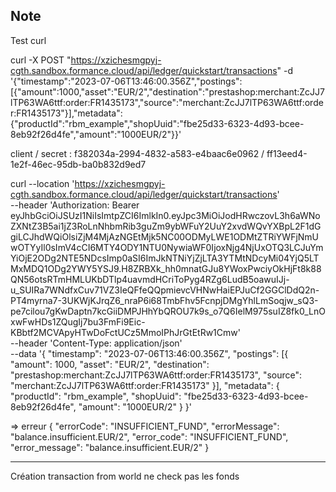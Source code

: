 ## Note

Test curl

curl -X POST "https://xzichesmgpyj-cgth.sandbox.formance.cloud/api/ledger/quickstart/transactions" -d '{"timestamp":"2023-07-06T13:46:00.356Z","postings":[{"amount":1000,"asset":"EUR/2","destination":"prestashop:merchant:ZcJJ7lTP63WA6ttf:order:FR1435173","source":"merchant:ZcJJ7lTP63WA6ttf:order:FR1435173"}],"metadata":{"productId":"rbm_example","shopUuid":"fbe25d33-6323-4d93-bcee-8eb92f26d4fe","amount":"1000EUR/2"}}'


client / secret : f382034a-2994-4832-a583-e4baac6e0962 / ff13eed4-1e2f-46ec-95db-ba0b832d9ed7



curl --location 'https://xzichesmgpyj-cgth.sandbox.formance.cloud/api/ledger/quickstart/transactions' \
--header 'Authorization: Bearer eyJhbGciOiJSUzI1NiIsImtpZCI6ImlkIn0.eyJpc3MiOiJodHRwczovL3h6aWNoZXNtZ3B5ai1jZ3RoLnNhbmRib3guZm9ybWFuY2UuY2xvdWQvYXBpL2F1dGgiLCJhdWQiOlsiZjM4MjAzNGEtMjk5NC00ODMyLWE1ODMtZTRiYWFjNmUwOTYyIl0sImV4cCI6MTY4ODY1NTU0NywiaWF0IjoxNjg4NjUxOTQ3LCJuYmYiOjE2ODg2NTE5NDcsImp0aSI6ImJkNTNiYjZjLTA3YTMtNDcyMi04YjQ5LTMxMDQ1ODg2YWY5YSJ9.H8ZRBXk_hh0mnatGJu8YWoxPwciyOkHjFt8k88QN56otsRTmHMLUKbDTlp4uavmdHCriToPyg4RZg6LudB5oawuIJj-u_SUIRa7WNdfxCuv71VZ3IeQFfeQQpmievcVHNwHaiEPJuCf2GGClDdQ2n-PT4myrna7-3UKWjKJrqZ6_nraP6i68TmbFhv5FcnpjDMgYhlLmSoqjw_sQ3-pe7cilou7gKwDaptn7kcGiiDMPJHhYbQROU7k9s_o7Q6IelM975suIZ8fk0_LnOxwFwHDs1ZQugIj7bu3FmFi9Eic-KBbtf2MCVApyHTwDoFctUCz5MmoIPhJrGtEtRw1Cmw' \
--header 'Content-Type: application/json' \
--data '{
	"timestamp": "2023-07-06T13:46:00.356Z",
	"postings": [{
		"amount": 1000,
		"asset": "EUR/2",
		"destination": "prestashop:merchant:ZcJJ7lTP63WA6ttf:order:FR1435173",
		"source": "merchant:ZcJJ7lTP63WA6ttf:order:FR1435173"
	}],
	"metadata": {
		"productId": "rbm_example",
		"shopUuid": "fbe25d33-6323-4d93-bcee-8eb92f26d4fe",
		"amount": "1000EUR/2"
	}
}'

=> erreur 
{
    "errorCode": "INSUFFICIENT_FUND",
    "errorMessage": "balance.insufficient.EUR/2",
    "error_code": "INSUFFICIENT_FUND",
    "error_message": "balance.insufficient.EUR/2"
}

---
Création transaction from world ne check pas les fonds